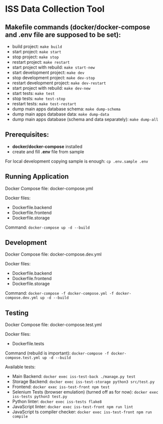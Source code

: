 # ISS Data Collection Tool

## Makefile commands (**docker/docker-compose** and **.env file** are supposed to be set):

- build project:
  `make build`
- start project:
  `make start`
- stop project:
  `make stop`
- restart project:
  `make restart`
- start project with rebuild:
  `make start-new`
- start development project:
  `make dev`
- stop development project:
  `make dev-stop`
- restart development project:
  `make dev-restart`
- start project with rebuild:
  `make dev-new`
- start tests:
  `make test`
- stop tests:
  `make test-stop`
- restart tests:
  `make test-restart`
- dump main apps database schema:
  `make dump-schema`
- dump main apps database data:
  `make dump-data`
- dump main apps database (schema and data separately):
  `make dump-all`

## Prerequisites:

- **docker/docker-compose** installed
- create and fill **.env** file from sample

For local development copying sample is enough:
`cp .env.sample .env`

## Running Application

Docker Compose file: docker-compose.yml

Docker files:

- Dockerfile.backend
- Dockerfile.frontend
- Dockerfile.storage

Command:
`docker-compose up -d --build`

## Development

Docker Compose file: docker-compose.dev.yml

Docker files:

- Dockerfile.backend
- Dockerfile.frontend
- Dockerfile.storage

Command:
`docker-compose -f docker-compose.yml -f docker-compose.dev.yml up -d --build`

## Testing

Docker Compose file: docker-compose.test.yml

Docker files:

- Dockerfile.tests

Command (rebuild is important):
`docker-compose -f docker-compose.test.yml up -d --build`

Available tests:

- Main Backend:
  `docker exec iss-test-back ./manage.py test`
- Storage Backend:
  `docker exec iss-test-storage python3 src/test.py`
- Frontend:
  `docker exec iss-test-front npm test`
- Selenium Tests (browser emulation) (turned off as for now):
  `docker exec iss-tests python3 test.py`
- Python linter:
  `docker exec iss-tests flake8`
- JavaScript linter:
  `docker exec iss-test-front npm run lint`
- JavaScript ts compiler checker:
  `docker exec iss-test-front npm run compile`
